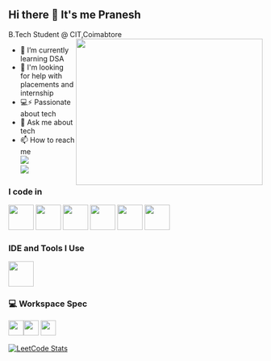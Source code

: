 ## Hi there 👋 It's me Pranesh

B.Tech Student @ CIT,Coimabtore
<img align="right" width="370" height="290" src="https://i.pinimg.com/originals/47/f0/34/47f0342cec72b800463bf003eac1257e.gif">
                                               
- 🌱 I’m currently learning DSA
- 🤔 I'm looking for help with placements and internship
-  💻⚡ Passionate about tech
-  💬 Ask me about tech
- 📫 How to reach me
 <br /> [<img src="https://img.shields.io/badge/LinkedIn-0077B5?style=for-the-badge&logo=linkedin&logoColor=white" />](https://www.linkedin.com/in/pranesh09/) <br/> [<img src="https://img.shields.io/badge/instagram-d62976?style=for-the-badge&logo=instagram&logoColor=white" />](https://www.instagram.com/pranesh__45/)


### I code in
<img height="50" width="50" src="https://img.icons8.com/color/48/000000/java-coffee-cup-logo.png" /> 
<img height="50" width="50" src="https://img.icons8.com/color/48/000000/python.png" /> <img height="50" width="50" src="https://img.icons8.com/color/48/000000/c-programming.png" /> <img height="50" width="50" src="https://img.icons8.com/color/48/000000/c-plus-plus-logo.png" /> <img height="50" width="50" src="https://img.icons8.com/color/48/000000/html-5.png" /> <img height="50" width="50" src="https://img.icons8.com/color/48/000000/css3.png" /> 

### IDE and Tools I Use
<img height="50" width="50" src="https://img.icons8.com/color/48/000000/visual-studio-code-2019.png"/>


### 💻 Workspace Spec
<img height="30" src="https://img.shields.io/badge/ASUS-TUF_Gaming_F15-EA1C24?style=for-the-badge&logo=asus&logoColor=white"/><img height="30" src="https://img.shields.io/badge/NVIDIA-GTX2050-76B900?style=for-the-badge&logo=nvidia&logoColor=white"/> <img height="30" src="https://img.shields.io/badge/Intel-11th_Gen_i5_11400H-0071C5?style=for-the-badge&logo=intel&logoColor=white"/>

[![LeetCode Stats](https://leetcard.jacoblin.cool/Pranesh045?theme=dark&font=Marcellus&ext=heatmap)](https://leetcode.com/Pranesh045)


